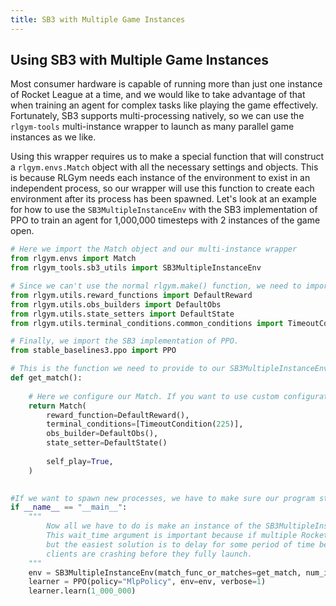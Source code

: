 ```yaml
---
title: SB3 with Multiple Game Instances
---
```



## Using SB3 with Multiple Game Instances

Most consumer hardware is capable of running more than just one instance of Rocket League at a time, and we would like to take advantage of that when training an agent for complex tasks like playing the game effectively. Fortunately, SB3 supports multi-processing natively, so we can use the `rlgym-tools` multi-instance wrapper to launch as many parallel game instances as we like.

Using this wrapper requires us to make a special function that will construct a `rlgym.envs.Match` object with all the necessary settings and objects. This is because RLGym needs each instance of the environment to exist in an independent process, so our wrapper will use this function to create each environment after its process has been spawned. Let's look at an example for how to use the `SB3MultipleInstanceEnv` with the SB3 implementation of  PPO to train an agent for 1,000,000 timesteps with 2 instances of the game open.

```python
# Here we import the Match object and our multi-instance wrapper
from rlgym.envs import Match
from rlgym_tools.sb3_utils import SB3MultipleInstanceEnv

# Since we can't use the normal rlgym.make() function, we need to import all the default configuration objects to give to our Match.
from rlgym.utils.reward_functions import DefaultReward
from rlgym.utils.obs_builders import DefaultObs
from rlgym.utils.state_setters import DefaultState
from rlgym.utils.terminal_conditions.common_conditions import TimeoutCondition

# Finally, we import the SB3 implementation of PPO.
from stable_baselines3.ppo import PPO

# This is the function we need to provide to our SB3MultipleInstanceEnv to construct a match. Note that this function MUST return a Match object.
def get_match():
    
    # Here we configure our Match. If you want to use custom configuration objects, make sure to replace the default arguments here with instances of the objects you want.
    return Match(
        reward_function=DefaultReward(),
        terminal_conditions=[TimeoutCondition(225)],
        obs_builder=DefaultObs(),
        state_setter=DefaultState()
        
        self_play=True,
    )
    

#If we want to spawn new processes, we have to make sure our program starts in a proper Python entry point.
if __name__ == "__main__":
    """
        Now all we have to do is make an instance of the SB3MultipleInstanceEnv and pass it our get_match function, the number of instances we'd like to open, and how long it should wait between instances.
        This wait_time argument is important because if multiple Rocket League clients are opened in quick succession, they will cause each other to crash. The exact reason this happens is unknown to us,
        but the easiest solution is to delay for some period of time between launching clients. The amount of required delay will depend on your hardware, so make sure to change this number if your Rocket League
        clients are crashing before they fully launch.
    """
    env = SB3MultipleInstanceEnv(match_func_or_matches=get_match, num_instances=2, wait_time=20)
    learner = PPO(policy="MlpPolicy", env=env, verbose=1)
    learner.learn(1_000_000)
```
